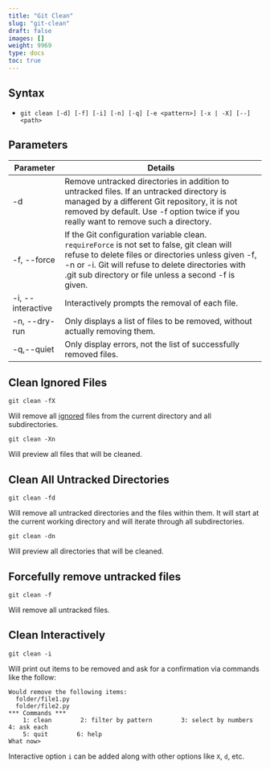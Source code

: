 ```yaml
---
title: "Git Clean"
slug: "git-clean"
draft: false
images: []
weight: 9969
type: docs
toc: true
---
```


## Syntax
- `git clean [-d] [-f] [-i] [-n] [-q] [-e <pattern>] [-x | -X] [--] <path>` 







## Parameters
| Parameter | Details |
| --------- | ------- |
| -d |Remove untracked directories in addition to untracked files. If an untracked directory is managed by a different Git repository, it is not removed by default. Use -f option twice if you really want to remove such a directory. |
| -f, --force | If the Git configuration variable clean. `requireForce` is not set to false, git clean will refuse to delete files or directories unless given -f, -n or -i. Git will refuse to delete directories with .git sub directory or file unless a second -f is given. |
| -i, --interactive| Interactively prompts the removal of each file. |
|-n, --dry-run| Only displays a list of files to be removed, without actually removing them.|
|-q,--quiet|Only display errors, not the list of successfully removed files.|



## Clean Ignored Files
    git clean -fX
Will remove all [ignored][1] files from the current directory and all subdirectories.

    git clean -Xn
Will preview all files that will be cleaned.


  [1]: https://www.wikiod.com/git/ignoring-files-and-folders

## Clean All Untracked Directories
    git clean -fd
Will remove all untracked directories and the files within them. It will start at the current working directory and will iterate through all subdirectories.

    git clean -dn
Will preview all directories that will be cleaned.

## Forcefully remove untracked files
    git clean -f

Will remove all untracked files.

## Clean Interactively
```
git clean -i
```
Will print out items to be removed and ask for a confirmation via commands like the follow:
```
Would remove the following items:
  folder/file1.py
  folder/file2.py
*** Commands ***
    1: clean        2: filter by pattern        3: select by numbers        4: ask each
    5: quit        6: help
What now>
```
Interactive option `i` can be added along with other options like `X`, `d`, etc.

